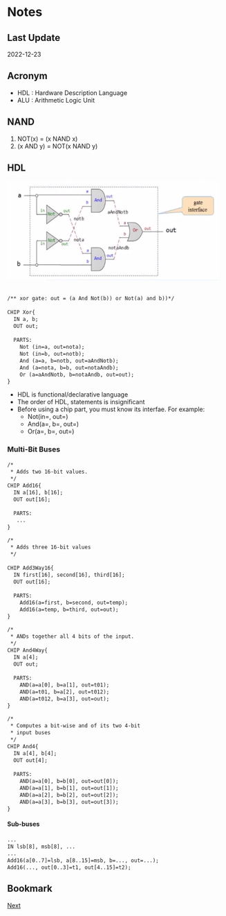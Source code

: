 # Notes

## Last Update

2022-12-23

## Acronym

- HDL : Hardware Description Language
- ALU : Arithmetic Logic Unit

## NAND

1. NOT(x) = (x NAND x)
2. (x AND y) = NOT(x NAND y)

## HDL

![xor](./captures/xor.PNG)

```HDL

/** xor gate: out = (a And Not(b)) or Not(a) and b))*/

CHIP Xor{
  IN a, b;
  OUT out;

  PARTS:
    Not (in=a, out=nota);
    Not (in=b, out=notb);
    And (a=a, b=notb, out=aAndNotb);
    And (a=nota, b=b, out=notaAndb);
    Or (a=aAndNotb, b=notaAndb, out=out);
}

```

- HDL is functional/declarative language
- The order of HDL, statements is insignificant
- Before using a chip part, you must know its interfae. For example:
  - Not(in=, out=)
  - And(a=, b=, out=)
  - Or(a=, b=, out=)

### Multi-Bit Buses

```HDL
/*
 * Adds two 16-bit values.
 */
CHIP Add16{
  IN a[16], b[16];
  OUT out[16];

  PARTS:
   ...
}
```

```HDL
/*
 * Adds three 16-bit values
 */

CHIP Add3Way16{
  IN first[16], second[16], third[16];
  OUT out[16];

  PARTS:
    Add16(a=first, b=second, out=temp);
    Add16(a=temp, b=third, out=out);
}
```

```HDL
/*
 * ANDs together all 4 bits of the input.
 */
CHIP And4Way{
  IN a[4];
  OUT out;

  PARTS:
    AND(a=a[0], b=a[1], out=t01);
    AND(a=t01, b=a[2], out=t012);
    AND(a=t012, b=a[3], out=out);
}
```

```HDL
/*
 * Computes a bit-wise and of its two 4-bit 
 * input buses
 */
CHIP And4{
  IN a[4], b[4];
  OUT out[4];

  PARTS:
    AND(a=a[0], b=b[0], out=out[0]);
    AND(a=a[1], b=b[1], out=out[1]);
    AND(a=a[2], b=b[2], out=out[2]);
    AND(a=a[3], b=b[3], out=out[3]);
}
```

#### Sub-buses

```HDL
...
IN lsb[8], msb[8], ...
...
Add16(a[0..7]=lsb, a[8..15]=msb, b=..., out=...);
Add16(..., out[0..3]=t1, out[4..15]=t2);
```

## Bookmark

[Next](https://www.coursera.org/learn/build-a-computer/home/week/1)
